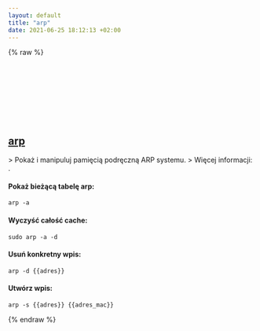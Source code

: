 ```yaml
---
layout: default
title: "arp"
date: 2021-06-25 18:12:13 +02:00
---
```

{% raw %}
<h2 id="arp">
  <a href="/pl/common/arp.html">arp</a> <a href="#arp"><svg class="icon">
    <use href="/assets/images/unicode_sprite.svg#link" />
  </svg></a>
</h2>
> Pokaż i manipuluj pamięcią podręczną ARP systemu.
> Więcej informacji: <https://manned.org/arp>.

#### Pokaż bieżącą tabelę arp:
```shell
arp -a
```
#### Wyczyść całość cache:
```shell
sudo arp -a -d
```
#### Usuń konkretny wpis:
```shell
arp -d {{adres}}
```
#### Utwórz wpis:
```shell
arp -s {{adres}} {{adres_mac}}
```
{% endraw %}
